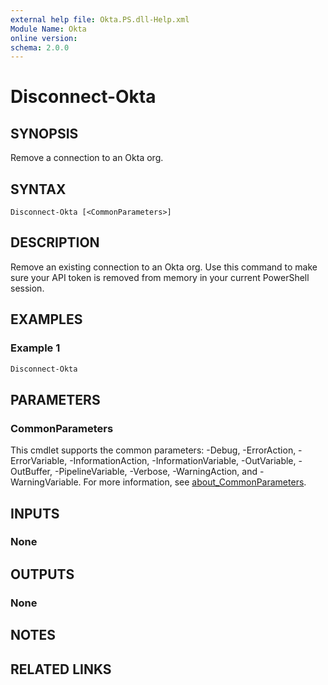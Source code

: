 ```yaml
---
external help file: Okta.PS.dll-Help.xml
Module Name: Okta
online version:
schema: 2.0.0
---
```


# Disconnect-Okta

## SYNOPSIS
Remove a connection to an Okta org.

## SYNTAX

```
Disconnect-Okta [<CommonParameters>]
```

## DESCRIPTION
Remove an existing connection to an Okta org. Use this command to make sure your API token is removed from memory in your current PowerShell session.

## EXAMPLES

### Example 1
```powershell
Disconnect-Okta
```

## PARAMETERS

### CommonParameters
This cmdlet supports the common parameters: -Debug, -ErrorAction, -ErrorVariable, -InformationAction, -InformationVariable, -OutVariable, -OutBuffer, -PipelineVariable, -Verbose, -WarningAction, and -WarningVariable. For more information, see [about_CommonParameters](http://go.microsoft.com/fwlink/?LinkID=113216).

## INPUTS

### None

## OUTPUTS

### None
## NOTES

## RELATED LINKS
